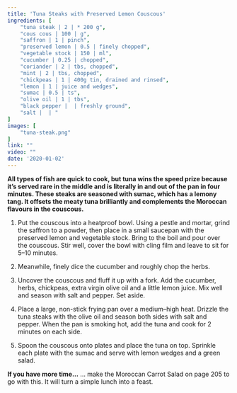 ```yaml
---
title: 'Tuna Steaks with Preserved Lemon Couscous'
ingredients: [
    "tuna steak | 2 | * 200 g",
    "cous cous | 100 | g",
    "saffron | 1 | pinch",
    "preserved lemon | 0.5 | finely chopped",
    "vegetable stock | 150 | ml",
    "cucumber | 0.25 | chopped",
    "coriander | 2 | tbs, chopped",
    "mint | 2 | tbs, chopped",
    "chickpeas | 1 | 400g tin, drained and rinsed",
    "lemon | 1 | juice and wedges",
    "sumac | 0.5 | ts",
    "olive oil | 1 | tbs",
    "black pepper |  | freshly ground",
    "salt |  | "
]
images: [
    "tuna-steak.png"
]
link: ""
video: ""
date: '2020-01-02'
---
```


**All types of fish are quick to cook, but tuna wins the speed prize
because it’s served rare in the middle and is literally in and out of
the pan in four minutes. These steaks are seasoned with sumac,
which has a lemony tang. It offsets the meaty tuna brilliantly and
complements the Moroccan flavours in the couscous.**

1. Put the couscous into a heatproof bowl. Using a pestle and
mortar, grind the saffron to a powder, then place in a small
saucepan with the preserved lemon and vegetable stock. Bring to the boil and pour over the couscous. Stir well, cover the bowl
with cling film and leave to sit for 5–10 minutes.


2. Meanwhile, finely dice the cucumber and roughly chop the
herbs.

3. Uncover the couscous and fluff it up with a fork. Add the
cucumber, herbs, chickpeas, extra virgin olive oil and a little
lemon juice. Mix well and season with salt and pepper. Set
aside.


4. Place a large, non-stick frying pan over a medium–high heat.
Drizzle the tuna steaks with the olive oil and season both sides
with salt and pepper. When the pan is smoking hot, add the tuna
and cook for 2 minutes on each side.


5. Spoon the couscous onto plates and place the tuna on top.
Sprinkle each plate with the sumac and serve with lemon
wedges and a green salad.

**If you have more time…**
… make the Moroccan Carrot Salad on page 205 to go with this.
It will turn a simple lunch into a feast.
